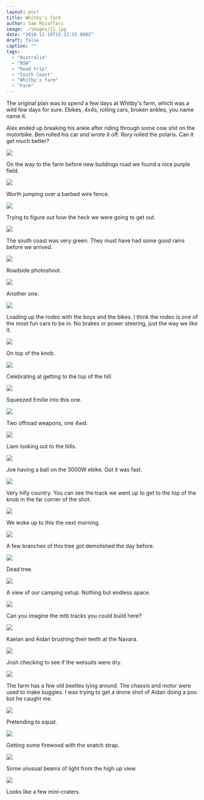 ```yaml
---
layout: post
title: Whitby's farm
author: Sam Mozaffari
image: ./images/11.jpg
date: "2018-11-19T15:11:55.000Z"
draft: false
caption: ""
tags: 
  - "Australia"
  - "NSW"
  - "Road trip"
  - "South Coast"
  - "Whitby's farm"
  - "Farm"
---
```


The original plan was to spend a few days at Whitby's farm, which was a wild few days for sure. Ebikes, 4x4s, rolling cars, broken ankles, you name name it. 

Alex ended up breaking his ankle after riding through some cow shit on the motorbike. Ben rolled his car and wrote it off. Rory rolled the polaris. Can it get much better?


![](./images/1.jpg)

On the way to the farm before new buildings road we found a nice purple field.

![](./images/2.jpg)

Worth jumping over a barbed wire fence.


![](./images/4.jpg)

Trying to figure out how the heck we were going to get out.

![](./images/5.jpg)

The south coast was very green. They must have had some good rains before we arrived.

![](./images/6.jpg)

Roadside photoshoot.

![](./images/7.jpg)

Another one.

![](./images/9.jpg)

Loading up the rodeo with the boys and the bikes. I think the rodeo is one of the most fun cars to be in. No brakes or power steering, just the way we like it.

![](./images/10.jpg)

On top of the knob.

![](./images/11.jpg)

Celebrating at getting to the top of the hill.

![](./images/12.jpg)

Squeezed Emilie into this one.

![](./images/13.jpg)

Two offroad weapons, one 4wd. 

![](./images/14.jpg)

Liam looking out to the hills.

![](./images/16.jpg)

Joe having a ball on the 3000W ebike. Got it was fast.

![](./images/17.jpg)

Very hilly country. You can see the track we went up to get to the top of the knob in the far corner of the shot.

![](./images/18.jpg)

We woke up to this the next morning.

![](./images/19.jpg)

A few branches of this tree got demolished the day before.

![](./images/20.jpg)

Dead tree.

![](./images/21.jpg)

A view of our camping setup. Nothing but endless space.

![](./images/22.jpg)

Can you imagine the mtb tracks you could build here?

![](./images/23.jpg)

Kaelan and Aidan brushing their teeth at the Navara.

![](./images/25.jpg)

Josh checking to see if the wetsuits were dry.

![](./images/26.jpg)

The farm has a few old beetles lying around. The chassis and motor were used to make buggies. I was trying to get a drone shot of Aidan doing a poo but he caught me.

![](./images/28.jpg)

Pretending to squat.

![](./images/29.jpg)

Getting some firewood with the snatch strap.

![](./images/30.jpg)

Some unusual beams of light from the high up view.

![](./images/31.jpg)

Looks like a few mini-craters.